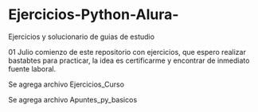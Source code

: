 # Ejercicios-Python-Alura-
Ejercicios y solucionario de guias de estudio 

01 Julio comienzo de este repositorio con ejercicios, que espero realizar bastabtes para practicar, la idea es certificarme y encontrar de inmediato fuente laboral.

Se agrega archivo Ejercicios_Curso

Se agrega archivo Apuntes_py_basicos
